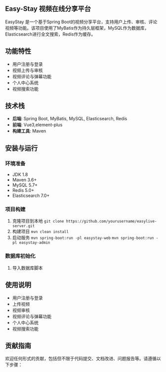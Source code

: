 ## Easy-Stay 视频在线分享平台

EasyStay 是一个基于Spring Boot的视频分享平台，支持用户上传、审核、评论视频等功能。该项目使用了MyBatis作为持久层框架，MySQL作为数据库，Elasticsearch进行全文搜索，Redis作为缓存。

## 功能特性

- 用户注册与登录
- 视频上传与审核
- 视频评论与弹幕功能
- 个人中心系统
- 视频搜索功能

## 技术栈

- **后端**: Spring Boot, MyBatis, MySQL, Elasticsearch, Redis
- **前端**: Vue3,element-plus
- **构建工具**: Maven

## 安装与运行

### 环境准备

- JDK 1.8
- Maven 3.6+
- MySQL 5.7+
- Redis 5.0+
- Elasticsearch 7.0+

### 项目构建

1. 克隆项目到本地 `git clone https://github.com/yourusername/easylive-server.git`
2. 构建项目   `mvn clean install`
3. 启动服务
`mvn spring-boot:run -pl easystay-web`
`mvn spring-boot:run -pl easystay-admin`
### 数据库初始化

1. 导入数据库脚本

## 使用说明

- 用户注册与登录
- 上传视频
- 视频审核
- 视频评论与弹幕功能
- 个人中心系统
- 视频搜索功能

## 贡献指南

欢迎任何形式的贡献，包括但不限于代码提交、文档改进、问题报告等。请遵循以下步骤：


